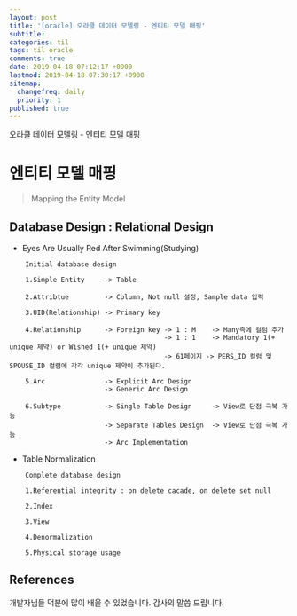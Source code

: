 ```yaml
---
layout: post
title: '[oracle] 오라클 데이터 모델링 - 엔티티 모델 매핑'
subtitle: 
categories: til
tags: til oracle
comments: true
date: 2019-04-18 07:12:17 +0900
lastmod: 2019-04-18 07:30:17 +0900
sitemap:
  changefreq: daily
  priority: 1
published: true
---
```


오라클 데이터 모델링 - 엔티티 모델 매핑<br />

# 엔티티 모델 매핑
> Mapping the Entity Model


## Database Design : Relational Design
* Eyes Are Usually Red After Swimming(Studying)
```
    Initial database design

    1.Simple Entity     -> Table

    2.Attribtue         -> Column, Not null 설정, Sample data 입력

    3.UID(Relationship) -> Primary key

    4.Relationship      -> Foreign key -> 1 : M    -> Many측에 컬럼 추가 
                                       -> 1 : 1    -> Mandatory 1(+ unique 제약) or Wished 1(+ unique 제약)
                                       -> 61페이지 -> PERS_ID 컬럼 및 SPOUSE_ID 컬럼에 각각 unique 제약이 추가된다.

    5.Arc               -> Explicit Arc Design
                        -> Generic Arc Design 

    6.Subtype           -> Single Table Design     -> View로 단점 극복 가능
                        -> Separate Tables Design  -> View로 단점 극복 가능
                        -> Arc Implementation 
```

* Table Normalization
```
    Complete database design

    1.Referential integrity : on delete cacade, on delete set null

    2.Index

    3.View

    4.Denormalization

    5.Physical storage usage
```

## References
개발자님들 덕분에 많이 배울 수 있었습니다. 감사의 말씀 드립니다.<br/>